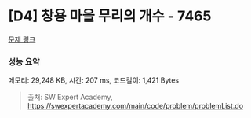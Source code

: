 # [D4] 창용 마을 무리의 개수 - 7465 

[문제 링크](https://swexpertacademy.com/main/code/problem/problemDetail.do?contestProbId=AWngfZVa9XwDFAQU) 

### 성능 요약

메모리: 29,248 KB, 시간: 207 ms, 코드길이: 1,421 Bytes



> 출처: SW Expert Academy, https://swexpertacademy.com/main/code/problem/problemList.do
